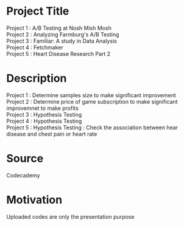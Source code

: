 # Project Title
Project 1 : A/B Testing at Nosh Mish Mosh \
Project 2 : Analyzing Farmburg's A/B Testing \
Project 3 : Familiar: A study in Data Analysis \
Project 4 : Fetchmaker \
Project 5 : Heart Disease Research Part 2
# Description
Project 1 : Determine samples size to make significant improvement \
Project 2 : Determine price of game subscription to make significant improvemnet to make profits \
Project 3 : Hypothesis Testing \
Project 4 : Hypothesis Testing \
Project 5 : Hypothesis Testing : Check the association between hear disease and chest pain or heart rate
# Source
Codecademy
# Motivation
Uploaded codes are only the presentation purpose
